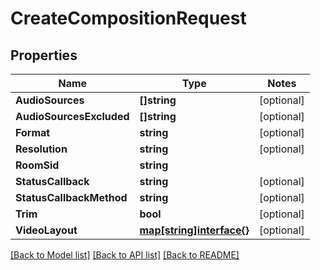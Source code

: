 # CreateCompositionRequest

## Properties
Name | Type | Notes
------------ | ------------- | -------------
**AudioSources** | **[]string** | [optional] 
**AudioSourcesExcluded** | **[]string** | [optional] 
**Format** | **string** | [optional] 
**Resolution** | **string** | [optional] 
**RoomSid** | **string** | 
**StatusCallback** | **string** | [optional] 
**StatusCallbackMethod** | **string** | [optional] 
**Trim** | **bool** | [optional] 
**VideoLayout** | [**map[string]interface{}**](.md) | [optional] 

[[Back to Model list]](../README.md#documentation-for-models) [[Back to API list]](../README.md#documentation-for-api-endpoints) [[Back to README]](../README.md)


